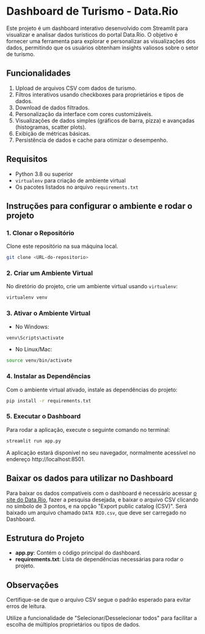 # Dashboard de Turismo - Data.Rio

Este projeto é um dashboard interativo desenvolvido com Streamlit para visualizar e analisar dados turísticos do portal Data.Rio. O objetivo é fornecer uma ferramenta para explorar e personalizar as visualizações dos dados, permitindo que os usuários obtenham insights valiosos sobre o setor de turismo.

## Funcionalidades
1. Upload de arquivos CSV com dados de turismo.
2. Filtros interativos usando checkboxes para proprietários e tipos de dados.
3. Download de dados filtrados.
4. Personalização da interface com cores customizáveis.
5. Visualizações de dados simples (gráficos de barra, pizza) e avançadas (histogramas, scatter plots).
6. Exibição de métricas básicas.
7. Persistência de dados e cache para otimizar o desempenho.

## Requisitos

- Python 3.8 ou superior
- `virtualenv` para criação de ambiente virtual
- Os pacotes listados no arquivo `requirements.txt`

## Instruções para configurar o ambiente e rodar o projeto

### 1. Clonar o Repositório

Clone este repositório na sua máquina local.

```bash
git clone <URL-do-repositorio>
```

### 2. Criar um Ambiente Virtual

No diretório do projeto, crie um ambiente virtual usando `virtualenv`:

```bash
virtualenv venv
```

### 3. Ativar o Ambiente Virtual
- No Windows:
```bash
venv\Scripts\activate
```

- No Linux/Mac:
```bash
source venv/bin/activate
```

### 4. Instalar as Dependências

Com o ambiente virtual ativado, instale as dependências do projeto:
```bash
pip install -r requirements.txt
```

### 5. Executar o Dashboard
Para rodar a aplicação, execute o seguinte comando no terminal:
```bash
streamlit run app.py
```

A aplicação estará disponível no seu navegador, normalmente acessível no endereço http://localhost:8501.

## Baixar os dados para utilizar no Dashboard
Para baixar os dados compatíveis com o dashboard é necessário acessar [o site do Data.Rio](https://www.data.rio/search?groupIds=729990e9fbc04c6ebf81715ab438cae8), fazer a pesquisa desejada, e baixar o arquivo CSV clicando no símbolo de 3 pontos, e na opção "Export public catalog (CSV)". Será baixado um arquivo chamado `DATA RIO.csv`, que deve ser carregado no Dashboard.

## Estrutura do Projeto
- **app.py**: Contém o código principal do dashboard.
- **requirements.txt**: Lista de dependências necessárias para rodar o projeto.

## Observações
Certifique-se de que o arquivo CSV segue o padrão esperado para evitar erros de leitura.

Utilize a funcionalidade de "Selecionar/Desselecionar todos" para facilitar a escolha de múltiplos proprietários ou tipos de dados.